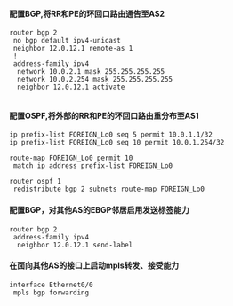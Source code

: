 #### 配置BGP,将RR和PE的环回口路由通告至AS2

```text
router bgp 2
 no bgp default ipv4-unicast
 neighbor 12.0.12.1 remote-as 1
 !
 address-family ipv4
  network 10.0.2.1 mask 255.255.255.255
  network 10.0.2.254 mask 255.255.255.255
  neighbor 12.0.12.1 activate
  
```

#### 配置OSPF,将外部的RR和PE的环回口路由重分布至AS1

```text
ip prefix-list FOREIGN_Lo0 seq 5 permit 10.0.1.1/32
ip prefix-list FOREIGN_Lo0 seq 10 permit 10.0.1.254/32

route-map FOREIGN_Lo0 permit 10
 match ip address prefix-list FOREIGN_Lo0
 
router ospf 1
 redistribute bgp 2 subnets route-map FOREIGN_Lo0

```

#### 配置BGP，对其他AS的EBGP邻居启用发送标签能力

```text
router bgp 2
 address-family ipv4
  neighbor 12.0.12.1 send-label

```

#### 在面向其他AS的接口上启动mpls转发、接受能力

```text
interface Ethernet0/0
 mpls bgp forwarding

```
